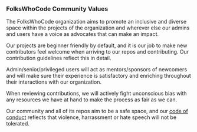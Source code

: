 ### FolksWhoCode Community Values

The FolksWhoCode organization aims to promote an inclusive and diverse space
within the projects of the organization and wherever else our admins and users
have a voice as advocates that can make an impact.

Our projects are beginner friendly by default, and it is our job to make new
contributors feel welcome when arriving to our repos and contributing. Our
contribution guidelines reflect this in detail.

Admin/senior/privileged users will act as mentors/sponsors of newcomers and will
make sure their experience is satisfactory and enriching throughout their
interactions with our organization.

When reviewing contributions, we will actively fight unconscious bias with any
resources we have at hand to make the process as fair as we can.

Our community and all of its repos aim to be a safe space, and our [code of
conduct](https://github.com/folkswhocode/base/blob/master/en/CODE_OF_CONDUCT.md)
reflects that violence, harrassment or hate speech will not be tolerated.
